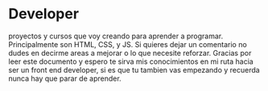 # Developer
proyectos y cursos que voy creando para aprender a programar. Principalmente son HTML, CSS, y JS.
Si quieres dejar un comentario no dudes en decirme areas a mejorar o lo que necesite reforzar.
Gracias por leer este documento y espero te sirva mis conocimientos en mi ruta hacia ser un front end developer, si es que tu tambien vas empezando y
recuerda nunca hay que parar de aprender.
